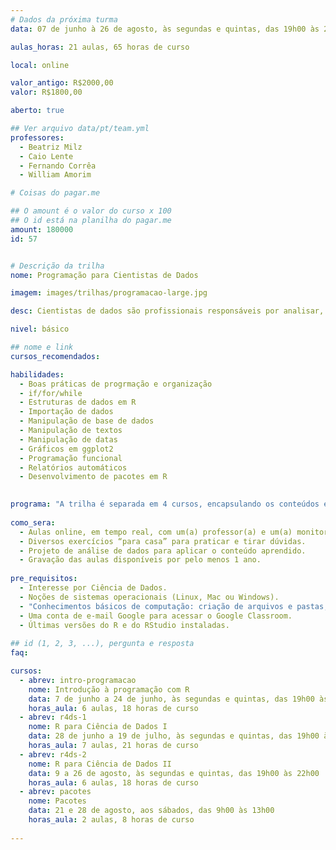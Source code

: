 ```yaml
---
# Dados da próxima turma
data: 07 de junho à 26 de agosto, às segundas e quintas, das 19h00 às 20h00 + duas aulas especiais de 4h nos dias 21 e 28 de agosto

aulas_horas: 21 aulas, 65 horas de curso

local: online

valor_antigo: R$2000,00
valor: R$1800,00

aberto: true

## Ver arquivo data/pt/team.yml
professores:
  - Beatriz Milz
  - Caio Lente
  - Fernando Corrêa
  - William Amorim

# Coisas do pagar.me

## O amount é o valor do curso x 100
## O id está na planilha do pagar.me
amount: 180000
id: 57


# Descrição da trilha
nome: Programação para Cientistas de Dados

imagem: images/trilhas/programacao-large.jpg

desc: Cientistas de dados são profissionais responsáveis por analisar, descrever e modelar grandes massas de dados e nada disso é possível sem um sólido conhecimento em **programação** . Nessa trilha, você vai aprender do básico até as mais modernas ferramentas de programação que estão disponíveis para tarefas comuns em ciência de dados. Vamos aprender a extrair, manipular, visualizar e sanitizar bancos de dados com a simplicidade e precisão que só a linguagem R proporciona.

nivel: básico

## nome e link
cursos_recomendados:

habilidades:
  - Boas práticas de progrmação e organização
  - if/for/while
  - Estruturas de dados em R
  - Importação de dados
  - Manipulação de base de dados
  - Manipulação de textos
  - Manipulação de datas
  - Gráficos em ggplot2
  - Programação funcional
  - Relatórios automáticos
  - Desenvolvimento de pacotes em R
  

programa: "A trilha é separada em 4 cursos, encapsulando os conteúdos em jornadas que amplificam a construção do conhecimento. A maior parte das aulas acontece às segundas e quintas das 19h00 às 22h00, com exceção de feriados e emendas. O bloco relativo à construção de Pacotes acontecerá em dois sábados."
    
como_sera: 
  - Aulas online, em tempo real, com um(a) professor(a) e um(a) monitor(a).
  - Diversos exercícios “para casa” para praticar e tirar dúvidas.
  - Projeto de análise de dados para aplicar o conteúdo aprendido.
  - Gravação das aulas disponíveis por pelo menos 1 ano.
  
pre_requisitos: 
  - Interesse por Ciência de Dados.
  - Noções de sistemas operacionais (Linux, Mac ou Windows).
  - "Conhecimentos básicos de computação: criação de arquivos e pastas, instalação de programas, navegação na internet."
  - Uma conta de e-mail Google para acessar o Google Classroom.
  - Últimas versões do R e do RStudio instaladas.
  
## id (1, 2, 3, ...), pergunta e resposta
faq:

cursos:
  - abrev: intro-programacao
    nome: Introdução à programação com R
    data: 7 de junho a 24 de junho, às segundas e quintas, das 19h00 às 22h00
    horas_aula: 6 aulas, 18 horas de curso
  - abrev: r4ds-1
    nome: R para Ciência de Dados I
    data: 28 de junho a 19 de julho, às segundas e quintas, das 19h00 às 22h00
    horas_aula: 7 aulas, 21 horas de curso
  - abrev: r4ds-2
    nome: R para Ciência de Dados II
    data: 9 a 26 de agosto, às segundas e quintas, das 19h00 às 22h00
    horas_aula: 6 aulas, 18 horas de curso
  - abrev: pacotes
    nome: Pacotes
    data: 21 e 28 de agosto, aos sábados, das 9h00 às 13h00
    horas_aula: 2 aulas, 8 horas de curso
  
---
```


